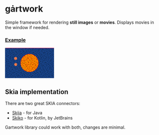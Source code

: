 # gȧrtwork

Simple framework for rendering **still images** or **movies**. Displays movies in the window if needed.

### [Example](arts/example/README.md)
![](../arts/example/example.png)

## Skia implementation

There are two great SKIA connectors:

+ [Skija](https://github.com/HumbleUI/Skija) - for Java
+ [Skiko](https://github.com/JetBrains/skiko) - for Kotlin, by JetBrains 

Gartwork library could work with both, changes are minimal. 
